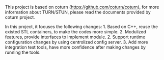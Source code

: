 This project is based on coturn (https://github.com/coturn/coturn), for more information about TURN/STUN, please read the documents provided by coturn project.

In this project, it focuses the following changes:
	1. Based on C++, reuse the existed STL containers, to make the codes more simple.
	2. Modulized features, provide interfaces to implement module.
	2. Support runtime configuration changes by using centrolized config server.
	3. Add more integration test tools, have more confidence after making changes by running the tools. 

